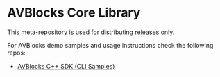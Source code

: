 # AVBlocks Core Library

This meta-repository is used for distributing [releases](https://github.com/avblocks/avblocks-core/releases) only. 

For AVBlocks demo samples and usage instructions check the following repos:

 - [AVBlocks C++ SDK (CLI Samples)](https://github.com/avblocks/avblocks-cpp)
